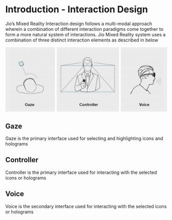 # Introduction - Interaction Design

Jio’s Mixed Reality Interaction design follows a multi-modal approach wherein a combination of different interaction paradigms come together to form a more natural system of interactions. Jio Mixed Reality system uses a combination of three distinct interaction elements as described in below

![](../.gitbook/assets/90407806.png)

## **Gaze**​

Gaze is the primary interface used for selecting and highlighting icons and holograms​

## **Controller**​

Controller is the primary interface used for interacting with the selected icons or holograms​

## **Voice**​

Voice is the secondary interface used for interacting with the selected icons or holograms
